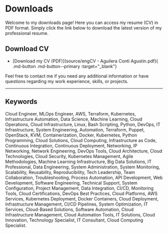 # Downloads

Welcome to my downloads page! Here you can access my resume (CV) in PDF format. Simply click the link below to download the latest version of my professional resume.

## Download CV

- [Download my CV (PDF)](source/engCV - Aguilera Conti Agustin.pdf){ .md-button .md-button--primary :target="_blank"}

Feel free to contact me if you need any additional information or have questions regarding my work experience, skills, or projects.

---

## Keywords

Cloud Engineer, MLOps Engineer, AWS, Terraform, Kubernetes, Infrastructure Automation, Data Science, Machine Learning, Cloud Operations, Cloud Infrastructure, Linux, Bash Scripting, Python, DevOps, IT Infrastructure, System Engineering, Automation, Terraform, Puppet, OpenStack, KVM, Containerization, Docker, Kubernetes, Python Programming, Cloud Solutions, Cloud Computing, Infrastructure as Code, Continuous Integration, Continuous Deployment, Networking, IP Networking, Network Engineering, DevOps Tools, Cloud Architecture, Cloud Technologies, Cloud Security, Kubernetes Management, Agile Methodologies, Machine Learning Infrastructure, Big Data Solutions, IT Professional, Data Engineering, System Administration, System Monitoring, Scalability, Reusability, Reproducibility, Tech Leadership, Team Collaboration, Troubleshooting, Process Automation, API Development, Web Development, Software Engineering, Technical Support, System Configuration, Project Management, Data Integration, CI/CD, Monitoring Tools, Cloud Certifications, DevOps Best Practices, Cloud Platforms, AWS Services, Kubernetes Deployment, Docker Containers, Cloud Deployment, Infrastructure Management, CI/CD Pipelines, System Optimization, IT Services, Cloud-Based Solutions, Software Automation, Cloud Infrastructure Management, Cloud Automation Tools, IT Solutions, Cloud Innovation, Technology Specialist, IT Consultant, Cloud Computing Specialist.
